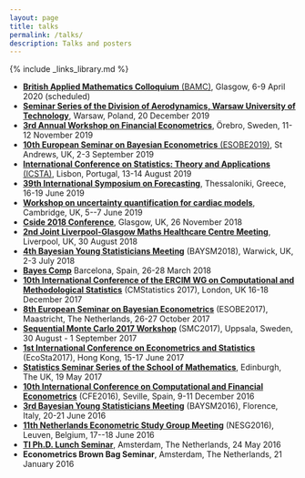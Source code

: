 ```yaml
---
layout: page
title: talks
permalink: /talks/
description: Talks and posters
---
```

{% include _links_library.md %}

<script type="text/javascript">
 function showhide(id) {
    var e = document.getElementById(id);
    e.style.display = (e.style.display == 'block') ? 'none' : 'block';
 }
</script>


* [__British Applied Mathematics Colloquium__ (BAMC)](https://sites.google.com/site/bmcbamc2020/home),
Glasgow, 6-9 April 2020 (scheduled)
* [__Seminar Series of the Division of Aerodynamics, Warsaw University of Technology__](https://www.meil.pw.edu.pl/za/ZA/Seminars/Seminars-in-2019/dr-Agnieszka-Borowska-University-of-Glasgow-Efficient-statistical-methods-for-computationally-challenging-problems),
Warsaw, Poland, 20 December 2019
* [__3rd Annual Workshop on Financial Econometrics__](https://www.oru.se/english/schools/Orebro-University-School-of-Business/research/conferences/workshop-on-financial-econometrics-2019/),
Örebro, Sweden, 11-12 November 2019
* [__10th European Seminar on Bayesian Econometrics__ (ESOBE2019)](https://sites.google.com/view/esobe2019),
St Andrews, UK, 2-3 September 2019
* [__International Conference on Statistics: Theory and Applications__ (ICSTA)](https://icsta.net/),
Lisbon, Portugal, 13-14 August 2019
* [__39th International Symposium on Forecasting__](https://isf.forecasters.org/),
Thessaloniki, Greece, 16-19 June 2019
* [__Workshop on uncertainty quantification for cardiac models__](http://www.newton.ac.uk/event/FHTW01), 
Cambridge, UK, 5--7 June 2019
* [__Cside 2018 Conference__](https://www.gla.ac.uk/schools/mathematicsstatistics/events/conferences/cside2018/),
Glasgow, UK, 26 November 2018
* [__2nd Joint Liverpool-Glasgow Maths Healthcare Centre Meeting__](http://www.softmech.org/events/headline_587868_en.html),
Liverpool, UK, 30 August 2018
* [__4th Bayesian Young Statisticians Meeting__](https://warwick.ac.uk/fac/sci/statistics/staff/academic-research/wade/2018baysmconference/) (BAYSM2018),
Warwick, UK, 2-3 July 2018
* [__Bayes Comp__](https://www.maths.nottingham.ac.uk/personal/tk/bayescomp/)
Barcelona, Spain, 26-28 March 2018
* [__10th International Conference of the ERCIM WG on Computational and Methodological Statistics__](http://cmstatistics.org/CMStatistics2017/) (CMStatistics 2017),
London, UK 16-18 December 2017 	
* [__8th European Seminar on Bayesian Econometrics__](http://esobe2017.org/) (ESOBE2017),
Maastricht, The Netherlands, 26-27 October 2017
* [__Sequential Monte Carlo 2017 Workshop__](http://www.it.uu.se/conferences/smc2017/) (SMC2017),
Uppsala, Sweden, 30 August - 1 September 2017
* [__1st International Conference on Econometrics and Statistics__](http://cmstatistics.org/EcoSta2017/index.php) (EcoSta2017),
Hong Kong, 15-17 June 2017 
* [__Statistics Seminar Series of the School of Mathematics__](http://www.maths.ed.ac.uk/school-of-mathematics/events/statistics), 
Edinburgh, The UK, 19 May 2017
* [__10th International Conference on Computational and Financial Econometrics__](http://www.cfenetwork.org/CFE2016/) (CFE2016), 
Seville, Spain, 9-11 December 2016
* [__3rd Bayesian Young Statisticians Meeting__](http://web.mi.imati.cnr.it/conferences/BAYSM2016/) (BAYSM2016), 
Florence, Italy, 20-21 June 2016
* [__11th Netherlands Econometric Study Group Meeting__](https://feb.kuleuven.be/drc/Economics/misc/nesg2016/NESG2016) (NESG2016), 
Leuven, Belgium, 17--18 June 2016
* [__TI Ph.D. Lunch Seminar__](http://www.tinbergen.nl/seminar-serie/phd-lunch-seminars-amsterdam/?show_archive=0), 
Amsterdam, The Netherlands, 24 May 2016
* __Econometrics Brown Bag Seminar__,
Amsterdam, The Netherlands, 21 January 2016